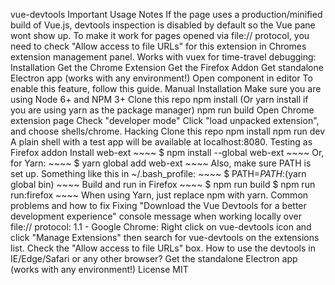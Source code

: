 vue-devtools Important Usage Notes If the page uses a production/minified build of Vue.js, devtools inspection is disabled by default so the Vue pane wont show up. To make it work for pages opened via file:// protocol, you need to check "Allow access to file URLs" for this extension in Chromes extension management panel. Works with vuex for time-travel debugging: Installation Get the Chrome Extension Get the Firefox Addon Get standalone Electron app (works with any environment!) Open component in editor To enable this feature, follow this guide. Manual Installation Make sure you are using Node 6+ and NPM 3+ Clone this repo npm install (Or yarn install if you are using yarn as the package manager) npm run build Open Chrome extension page Check "developer mode" Click "load unpacked extension", and choose shells/chrome. Hacking Clone this repo npm install npm run dev A plain shell with a test app will be available at localhost:8080. Testing as Firefox addon Install web-ext ~~~~ $ npm install --global web-ext ~~~~ Or, for Yarn: ~~~~ $ yarn global add web-ext ~~~~ Also, make sure PATH is set up. Something like this in ~/.bash_profile: ~~~~ $ PATH=$PATH:$(yarn global bin) ~~~~ Build and run in Firefox ~~~~ $ npm run build $ npm run run:firefox ~~~~ When using Yarn, just replace npm with yarn. Common problems and how to fix Fixing "Download the Vue Devtools for a better development experience" console message when working locally over file:// protocol: 1.1 - Google Chrome: Right click on vue-devtools icon and click "Manage Extensions" then search for vue-devtools on the extensions list. Check the "Allow access to file URLs" box. How to use the devtools in IE/Edge/Safari or any other browser? Get the standalone Electron app (works with any environment!) License MIT
